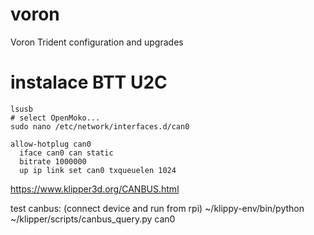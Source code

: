 # voron
Voron Trident configuration and upgrades



# instalace BTT U2C

```shell
lsusb 
# select OpenMoko...
sudo nano /etc/network/interfaces.d/can0
```

```shell
allow-hotplug can0
  iface can0 can static
  bitrate 1000000
  up ip link set can0 txqueuelen 1024
```


https://www.klipper3d.org/CANBUS.html

test canbus: (connect device and run from rpi)
~/klippy-env/bin/python ~/klipper/scripts/canbus_query.py can0
